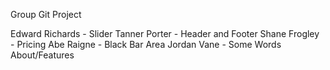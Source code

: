 Group Git Project

Edward Richards - Slider
Tanner Porter - Header and Footer
Shane Frogley - Pricing
Abe Raigne - Black Bar Area
Jordan Vane - Some Words About/Features